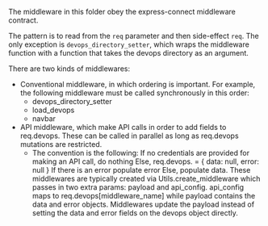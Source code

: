 The middleware in this folder obey the express-connect middleware contract.

The pattern is to read from the `req` parameter and then side-effect `req`. The only exception is
`devops_directory_setter`, which wraps the middleware function with a
function that takes the devops directory as an argument.

There are two kinds of middlewares:

- Conventional middleware, in which ordering is important. For example, the following middleware must be  called synchronously in this order:
  - devops_directory_setter
  - load_devops
  - navbar
- API middleware, which make API calls in order to add fields to req.devops. These can be called in parallel as long as req.devops mutations are restricted.
  - The convention is the following:
     If no credentials are provided for making an API call, do nothing
     Else,
       req.devops.<new field name> = { data: null, error: null }
       If there is an error populate error
       Else,
         populate data.
    These middlewares are typically created via Utils.create_middleware which passes in two extra params: payload and api_config.
    api_config maps to req.devops[middleware_name] while payload contains the data and error objects.  Middlewares
    update the payload instead of setting the data and error fields on the devops object directly.